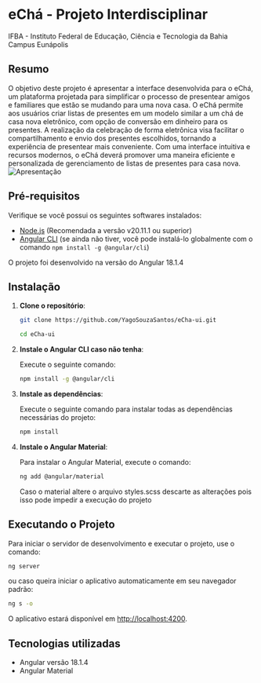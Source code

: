 # eChá - Projeto Interdisciplinar
IFBA - Instituto Federal de Educação, Ciência e Tecnologia da Bahia Campus Eunápolis

## Resumo
O objetivo deste projeto é apresentar a interface desenvolvida para o eChá, um plataforma projetada para simplificar o processo de presentear amigos e familiares que estão se mudando para uma nova casa. O eChá permite aos usuários criar listas de presentes em um modelo similar a um chá de casa nova eletrônico, com opção de conversão em dinheiro para os presentes. A realização da celebração de forma eletrônica visa facilitar o compartilhamento e envio dos presentes escolhidos, tornando a experiência de presentear mais conveniente. Com uma interface intuitiva e recursos modernos, o eChá deverá promover uma maneira eficiente e personalizada de gerenciamento de listas de presentes para casa nova.
![Apresentação](assets/image/readme/presentation.png)

## Pré-requisitos
Verifique se você possui os seguintes softwares instalados:

- [Node.js](https://nodejs.org/) (Recomendada a versão v20.11.1 ou superior)
- [Angular CLI](https://angular.io/cli) (se ainda não tiver, você pode instalá-lo globalmente com o comando `npm install -g @angular/cli`)

O projeto foi desenvolvido na versão do Angular 18.1.4

## Instalação

1. **Clone o repositório**:

   ```bash
   git clone https://github.com/YagoSouzaSantos/eCha-ui.git
   ```
   ```bash
   cd eCha-ui
   ```

2. **Instale o Angular CLI caso não tenha**:

   Execute o seguinte comando:

   ```bash
   npm install -g @angular/cli
   ```
   
2. **Instale as dependências**:

   Execute o seguinte comando para instalar todas as dependências necessárias do projeto:

   ```bash
   npm install
   ```

3. **Instale o Angular Material**:

   Para instalar o Angular Material, execute o comando:

   ```bash
   ng add @angular/material
   ```

   Caso o material altere o arquivo styles.scss descarte as alterações pois isso pode impedir a execução do projeto

## Executando o Projeto

Para iniciar o servidor de desenvolvimento e executar o projeto, use o comando:

```bash
ng server
```
ou caso queira iniciar o aplicativo automaticamente em seu navegador padrão:
```bash
ng s -o
```

O aplicativo estará disponível em [http://localhost:4200](http://localhost:4200).

## Tecnologias utilizadas
- Angular versão 18.1.4
- Angular Material
